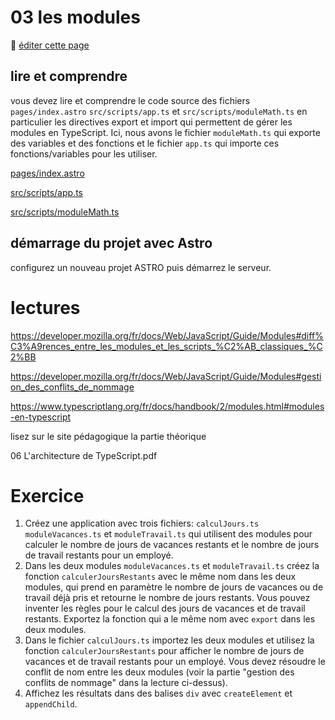 # 03 les modules

:memo: [éditer cette page](https://gitlab.com/-/ide/project/webdev101/webdev101.gitlab.io/edit/main/-/public/03_modules/README.md)

## lire et comprendre

vous devez lire et comprendre le code source des fichiers `pages/index.astro`  `src/scripts/app.ts` et `src/scripts/moduleMath.ts` en particulier les directives export et import qui permettent de gérer les modules en TypeScript.
Ici, nous avons le fichier `moduleMath.ts` qui exporte des variables et des fonctions et le fichier `app.ts` qui importe ces fonctions/variables pour les utiliser.

[pages/index.astro](src/pages/index.astro ":include :type=code html")

[src/scripts/app.ts](src/scripts/app.ts ":include :type=code typescript")

[src/scripts/moduleMath.ts](src/scripts/moduleMath.ts ":include :type=code typescript")

## démarrage du projet avec Astro

configurez un nouveau projet ASTRO puis démarrez le serveur.

# lectures

https://developer.mozilla.org/fr/docs/Web/JavaScript/Guide/Modules#diff%C3%A9rences_entre_les_modules_et_les_scripts_%C2%AB_classiques_%C2%BB 

https://developer.mozilla.org/fr/docs/Web/JavaScript/Guide/Modules#gestion_des_conflits_de_nommage

https://www.typescriptlang.org/fr/docs/handbook/2/modules.html#modules-en-typescript

lisez sur le site pédagogique la partie théorique 

06 L'architecture de TypeScript.pdf

# Exercice

1. Créez une application avec trois fichiers: `calculJours.ts` `moduleVacances.ts` et `moduleTravail.ts` qui utilisent des modules pour calculer le nombre de jours de vacances restants et le nombre de jours de travail restants pour un employé. 
2. Dans les deux modules `moduleVacances.ts` et `moduleTravail.ts` créez la fonction `calculerJoursRestants` avec le même nom dans les deux modules, qui prend en paramètre le nombre de jours de vacances ou de travail déjà pris et retourne le nombre de jours restants. Vous pouvez inventer les règles pour le calcul des jours de vacances et de travail restants. Exportez la fonction qui a le même nom avec `export` dans les deux modules.
3. Dans le fichier `calculJours.ts` importez les deux modules et utilisez la fonction `calculerJoursRestants` pour afficher le nombre de jours de vacances et de travail restants pour un employé. Vous devez résoudre le conflit de nom entre les deux modules (voir la partie "gestion des conflits de nommage" dans la lecture ci-dessus).
4. Affichez les résultats dans des balises `div` avec `createElement` et `appendChild`.
